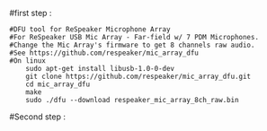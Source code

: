#first step :

	#DFU tool for ReSpeaker Microphone Array
	#For ReSpeaker USB Mic Array - Far-field w/ 7 PDM Microphones. 
	#Change the Mic Array's firmware to get 8 channels raw audio. 
	#See https://github.com/respeaker/mic_array_dfu
	#On linux
		sudo apt-get install libusb-1.0-0-dev 
		git clone https://github.com/respeaker/mic_array_dfu.git
		cd mic_array_dfu
		make
		sudo ./dfu --download respeaker_mic_array_8ch_raw.bin

#Second step :
	
	
	
